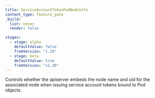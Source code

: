 ```yaml
---
title: ServiceAccountTokenPodNodeInfo
content_type: feature_gate
_build:
  list: never
  render: false

stages:
  - stage: alpha 
    defaultValue: false
    fromVersion: "1.29"
  - stage: beta
    defaultValue: true
    fromVersion: "v1.30"
---
```

Controls whether the apiserver embeds the node name and uid
for the associated node when issuing service account tokens bound to Pod objects.
